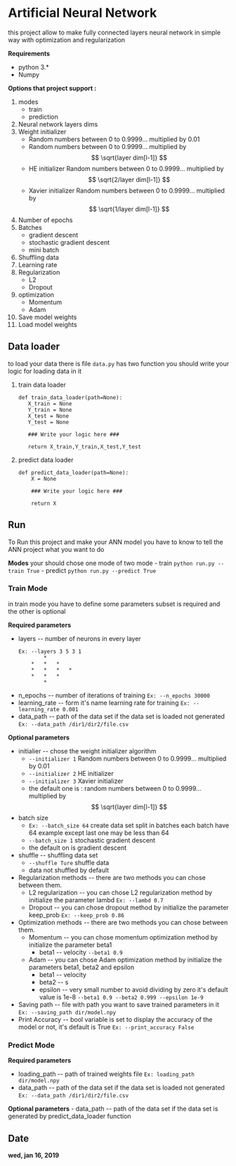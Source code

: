 # Artificial Neural Network
this project allow to make fully connected layers neural network in simple way with optimization and regularization 

**Requirements**
- python 3.*
- Numpy


**Options that project support :**
1. modes 
	- train 
	- prediction
2. Neural network layers dims
3. Weight initializer
	- Random numbers between 0 to 0.9999...   multiplied by 0.01  
	- Random numbers between 0 to 0.9999...   multiplied by   $$ \sqrt{layer dim[l-1]} $$	 
	- HE initializer  Random numbers between 0 to 0.9999...   multiplied by   $$ \sqrt{2/layer dim[l-1]} $$
	- Xavier initializer  Random numbers between 0 to 0.9999...   multiplied by   $$ \sqrt{1/layer dim[l-1]} $$
4. Number of epochs
5. Batches	
	 - gradient descent
	 - stochastic gradient descent
	 - mini batch
6. Shuffling data    
7. Learning rate 
8. Regularization
	- L2
	- Dropout
9. optimization
	- Momentum
	-  Adam 
10. Save model weights 
11. Load model weights

## Data loader 

to load your data there is file `data.py` has two function you should write your logic for loading data in it 
	

 1. train data loader
	 ```
	def train_data_loader(path=None):
	    X_train = None
	    Y_train = None
	    X_test = None
	    Y_test = None
	    
	    ### Write your logic here ###
	    
	    return X_train,Y_train,X_test,Y_test
	 ```
2. predict data loader
	```
	def predict_data_loader(path=None):
	    X = None
	    
	    ### Write your logic here ###
	    
	    return X
	```
## Run
To Run this project and make your ANN model you have to know to tell the ANN project what you want to do 

**Modes**
	your should chose one mode of two mode
	- train
		`python run.py --train True`
	- predict
		`python run.py --predict True`

### Train Mode
in train mode you have to define some parameters subset is required and the other is optional 

**Required parameters**
-  layers	--  number of neurons in every layer 
	``` 
	Ex: --layers 3 5 3 1           
			*	
		*	*	*
		*	*	*	*    
		*	*	*
			*
	```
- n_epochs -- number of iterations of training 
	 `Ex: --n_epochs 30000`
- learning_rate -- form it's name learning rate for training 
	`Ex: --learning_rate 0.001`
- data_path -- path of the data set if the data set is loaded not generated 
	`Ex: --data_path /dir1/dir2/file.csv`

**Optional parameters**
- initialier -- chose the weight initializer algorithm 
	* `--initializer 1`  Random numbers between 0 to 0.9999...   multiplied by 0.01  
	* `--initializer 2`  HE initializer
	* `--initializer 3`  Xavier initializer
	* the default one is :	random numbers between 0 to 0.9999...   multiplied by   $$ \sqrt{layer dim[l-1]} $$	 
- batch size
	* `Ex: --batch_size 64` create data set split in batches each batch have 64 example except last one may be less than 64
	* `--batch_size 1` stochastic gradient descent 
	* the default on is  gradient descent 
- shuffle -- shuffling data set
	* `--shuffle Ture` shuffle data 
	* data not shuffled by default
- Regularization methods -- there are two methods you can chose between them.
	* L2 regularization -- you can chose L2 regularization method by initialize the parameter lambd
		`Ex: --lambd 0.7`
	* Dropout -- you can chose dropout method by initialize the parameter keep_prob 
		`Ex: --keep_prob 0.86`
- Optimization methods --  there are two methods you can chose between them.
	* Momentum -- you can chose momentum optimization method by initialize the parameter beta1
		* beta1 -- velocity 
		`--beta1 0.9`
	* Adam -- you can chose Adam optimization method by initialize the parameters beta1, beta2 and epsilon
		* beta1 -- velocity 
		* beta2 -- s 
		* epsilon -- very small number to avoid dividing by zero it's default value is 1e-8
		`--beta1 0.9 --beta2 0.999 --epsilon 1e-9`
- Saving path -- file with path you want to save trained parameters in it
	`Ex: --saving_path dir/model.npy`
- Print Accuracy -- bool variable is set to display the accuracy of the model or not, it's default is True
	`Ex: --print_accuracy False`



### Predict Mode
**Required parameters**
- loading_path -- path of trained weights file
	`Ex: loading_path dir/model.npy`
- data_path -- path of the data set if the data set is loaded not generated 
	`Ex: --data_path /dir1/dir2/file.csv`

**Optional parameters**
	- data_path -- path of the data set if the data set is generated by predict_data_loader function

## Date
**wed, jan 16, 2019**
